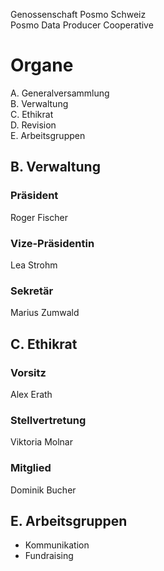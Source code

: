 Genossenschaft Posmo Schweiz                    
Posmo Data Producer Cooperative            

# Organe

A. Generalversammlung          
B. Verwaltung               
C. Ethikrat                
D. Revision                  
E. Arbeitsgruppen               


## B. Verwaltung

### Präsident
Roger Fischer


### Vize-Präsidentin
Lea Strohm


### Sekretär
Marius Zumwald


## C. Ethikrat

### Vorsitz
Alex Erath


### Stellvertretung
Viktoria Molnar


### Mitglied
Dominik Bucher

## E. Arbeitsgruppen
- Kommunikation
- Fundraising




